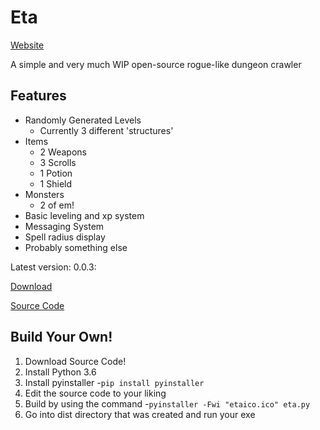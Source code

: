 # Eta
[Website](https://jadenhoenes.github.io/Eta/)

A simple and very much WIP open-source rogue-like dungeon crawler

## Features
* Randomly Generated Levels
  * Currently 3 different 'structures'
* Items
  * 2 Weapons
  * 3 Scrolls
  * 1 Potion
  * 1 Shield
* Monsters
  * 2 of em!
* Basic leveling and xp system
* Messaging System
* Spell radius display
* Probably something else


Latest version: 0.0.3:

[Download](https://drive.google.com/uc?export=download&id=1Q9QLKNEwxOnK4R1bSuUOOtcgXHUV5Tof)

[Source Code](https://drive.google.com/uc?export=download&id=14OhJSBvMGaCzJLkhLZzycvTMX8Rrz4Dt)

## Build Your Own!

1. Download Source Code!
2. Install Python 3.6
3. Install pyinstaller 
  -```pip install pyinstaller```
4. Edit the source code to your liking
5. Build by using the command 
  -```pyinstaller -Fwi "etaico.ico" eta.py```
6. Go into dist directory that was created and run your exe
